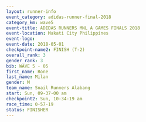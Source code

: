 ```yaml
---
layout: runner-info 
event_category: adidas-runner-final-2018 
category_km: wave5 
event-title: ADIDAS RUNNERS MNL A GAMES FINALS 2018  
event-location: Makati City Philippines 
event-logo: 
event-date: 2018-05-01 
checkpoint-name2: FINISH (T-2) 
overall_rank: 3
gender_rank: 3
bib: WAVE 5 - 05
first_name: Rone
last_name: Milan
gender: M
team_name: Snail Runners Alabang
start: Sun, 09-37-00 am
checkpoint2: Sun, 10-34-19 am
race_time: 0-57-19
status: FINISHER
---
```


